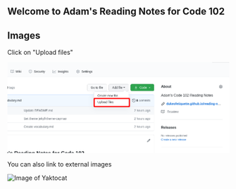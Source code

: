 ## Welcome to Adam's Reading Notes for Code 102

## Images

Click on "Upload files"

![Image of GitHub Upload Files link](upload_files.png)

You can also link to external images

![Image of Yaktocat](https://octodex.github.com/images/yaktocat.png)

